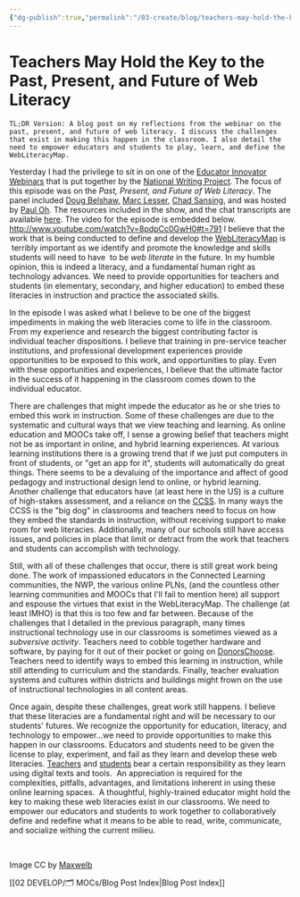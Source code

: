 ```yaml
---
{"dg-publish":true,"permalink":"/03-create/blog/teachers-may-hold-the-key-to-the-past-present-and-future-of-web-literacy/","title":"Teachers May Hold the Key to the Past, Present, and Future of Web Literacy","tags":["mozilla","nwp","webliteracy"]}
---
```


# Teachers May Hold the Key to the Past, Present, and Future of Web Literacy

```
TL;DR Version: A blog post on my reflections from the webinar on the past, present, and future of web literacy. I discuss the challenges that exist in making this happen in the classroom. I also detail the need to empower educators and students to play, learn, and define the WebLiteracyMap.
```

Yesterday I had the privilege to sit in on one of the [Educator Innovator Webinars](http://blog.nwp.org/educatorinnovator/) that is put together by the [National Writing Project](http://www.nwp.org/). The focus of this episode was on the _Past, Present, and Future of Web Literacy_. The panel included [Doug Belshaw](https://twitter.com/dajbelshaw), [Marc Lesser](https://twitter.com/malesser), [Chad Sansing](https://twitter.com/chadsansing), and was hosted by [Paul Oh](https://twitter.com/poh). The resources included in the show, and the chat transcripts are available [here](http://blog.nwp.org/educatorinnovator/2014-02-25/the-past-present-and-future-of-web-literacyan/). The video for the episode is embedded below. http://www.youtube.com/watch?v=8pdpCc0GwH0#t=791 I believe that the work that is being conducted to define and develop the [WebLiteracyMap](https://wiki.mozilla.org/Webmaker/WebLiteracyMap) is  terribly important as we identify and promote the knowledge and skills students will need to have  to be _web literate_ in the future. In my humble opinion, this is indeed a literacy, and a fundamental human right as technology advances. We need to provide opportunities for teachers and students (in elementary, secondary, and higher education) to embed these literacies in instruction and practice the associated skills.

In the episode I was asked what I believe to be one of the biggest impediments in making the web literacies come to life in the classroom. From my experience and research the biggest contributing factor is individual teacher dispositions. I believe that training in pre-service teacher institutions, and professional development experiences provide opportunities to be exposed to this work, and opportunities to play. Even with these opportunities and experiences, I believe that the ultimate factor in the success of it happening in the classroom comes down to the individual educator.

There are challenges that might impede the educator as he or she tries to embed this work in instruction. Some of these challenges are due to the systematic and cultural ways that we view teaching and learning. As online education and MOOCs take off, I sense a growing belief that teachers might not be as important in online, and hybrid learning experiences. At various learning institutions there is a growing trend that if we just put computers in front of students, or "get an app for it", students will automatically do great things. There seems to be a devaluing of the importance and affect of good pedagogy and instructional design lend to online, or hybrid learning. Another challenge that educators have (at least here in the US) is a culture of high-stakes assessment, and a reliance on the [CCSS](http://www.corestandards.org/). In many ways the CCSS is the "big dog" in classrooms and teachers need to focus on how they embed the standards in instruction, without receiving support to make room for web literacies. Additionally, many of our schools still have access issues, and policies in place that limit or detract from the work that teachers and students can accomplish with technology.

Still, with all of these challenges that occur, there is still great work being done. The work of impassioned educators in the Connected Learning communities, the NWP, the various online PLNs, (and the countless other learning communities and MOOCs that I'll fail to mention here) all support and espouse the virtues that exist in the WebLiteracyMap. The challenge (at least IMHO) is that this is too few and far between. Because of the challenges that I detailed in the previous paragraph, many times instructional technology use in our classrooms is sometimes viewed as a _subversive activity_. Teachers need to cobble together hardware and software, by paying for it out of their pocket or going on [DonorsChoose](http://www.donorschoose.org/). Teachers need to identify ways to embed this learning in instruction, while still attending to curriculum and the standards. Finally, teacher evaluation systems and cultures within districts and buildings might frown on the use of instructional technologies in all content areas.

Once again, despite these challenges, great work still happens. I believe that these literacies are a fundamental right and will be necessary to our students' futures. We recognize the opportunity for education, literacy, and technology to empower...we need to provide opportunities to make this happen in our classrooms. Educators and students need to be given the license to play, experiment, and fail as they learn and develop these web literacies. [Teachers](http://wiobyrne.com/teacher-responsibilities-educational-technologies/) and [students](http://wiobyrne.com/student-responsibilities-and-educational-technologies/) bear a certain responsibility as they learn using digital texts and tools.  An appreciation is required for the complexities, pitfalls, advantages, and limitations inherent in using these online learning spaces.  A thoughtful, highly-trained educator might hold the key to making these web literacies exist in our classrooms. We need to empower our educators and students to work together to collaboratively define and redefine what it means to be able to read, write, communicate, and socialize withing the current milieu.

 

Image CC by [Maxwelb](http://www.deviantart.com/art/Technology-153470148)

[[02 DEVELOP/🗂️ MOCs/Blog Post Index\|Blog Post Index]]